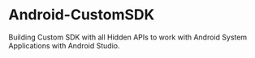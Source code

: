# Android-CustomSDK

Building Custom SDK with all Hidden APIs to work with Android System Applications with Android Studio.
